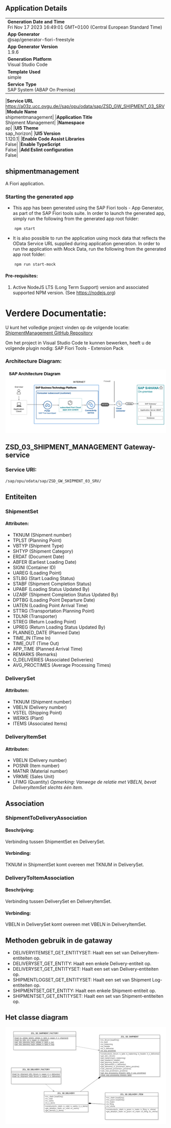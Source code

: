 ## Application Details

|                                                                                                    |
| -------------------------------------------------------------------------------------------------- |
| **Generation Date and Time**<br>Fri Nov 17 2023 16:49:01 GMT+0100 (Central European Standard Time) |
| **App Generator**<br>@sap/generator-fiori-freestyle                                                |
| **App Generator Version**<br>1.9.6                                                                 |
| **Generation Platform**<br>Visual Studio Code                                                      |
| **Template Used**<br>simple                                                                        |
| **Service Type**<br>SAP System (ABAP On Premise)                                                   |

|**Service URL**<br>https://a03z.ucc.ovgu.de//sap/opu/odata/sap/ZSD_GW_SHIPMENT_03_SRV
|**Module Name**<br>shipmentmanagement|
|**Application Title**<br>Shipment Management|
|**Namespace**<br>ap|
|**UI5 Theme**<br>sap_horizon|
|**UI5 Version**<br>1.120.1|
|**Enable Code Assist Libraries**<br>False|
|**Enable TypeScript**<br>False|
|**Add Eslint configuration**<br>False|

## shipmentmanagement

A Fiori application.

### Starting the generated app

- This app has been generated using the SAP Fiori tools - App Generator, as part of the SAP Fiori tools suite. In order to launch the generated app, simply run the following from the generated app root folder:

```
    npm start
```

- It is also possible to run the application using mock data that reflects the OData Service URL supplied during application generation. In order to run the application with Mock Data, run the following from the generated app root folder:

```
    npm run start-mock
```

#### Pre-requisites:

1. Active NodeJS LTS (Long Term Support) version and associated supported NPM version. (See https://nodejs.org)

# Verdere Documentatie:

U kunt het volledige project vinden op de volgende locatie: [ShipmentManagement GitHub Repository](https://github.com/SalouaElM/ShipmentManagement)

Om het project in Visual Studio Code te kunnen bewerken, heeft u de volgende plugin nodig: SAP Fiori Tools - Extension Pack

### Architecture Diagram:

![Architecture Diagram](Architectuur.png)

## ZSD_03_SHIPMENT_MANAGEMENT Gateway-service

### Service URI:

`/sap/opu/odata/sap/ZSD_GW_SHIPMENT_03_SRV/`

## Entiteiten

### ShipmentSet

#### Attributen:

- TKNUM (Shipment number)
- TPLST (Planning Point)
- VBTYP (Shipment Type)
- SHTYP (Shipment Category)
- ERDAT (Document Date)
- ABFER (Earliest Loading Date)
- SIGNI (Container ID)
- UAREG (Loading Point)
- STLBG (Start Loading Status)
- STABF (Shipment Completion Status)
- UPABF (Loading Status Updated By)
- UZABF (Shipment Completion Status Updated By)
- DPTBG (Loading Point Departure Date)
- UATEN (Loading Point Arrival Time)
- STTRG (Transportation Planning Point)
- TDLNR (Transporter)
- STREG (Return Loading Point)
- UPREG (Return Loading Status Updated By)
- PLANNED_DATE (Planned Date)
- TIME_IN (Time In)
- TIME_OUT (Time Out)
- APP_TIME (Planned Arrival Time)
- REMARKS (Remarks)
- O_DELIVERIES (Associated Deliveries)
- AVG_PROCTIMES (Average Processing Times)

### DeliverySet

#### Attributen:

- TKNUM (Shipment number)
- VBELN (Delivery number)
- VSTEL (Shipping Point)
- WERKS (Plant)
- ITEMS (Associated Items)

### DeliveryItemSet

#### Attributen:

- VBELN (Delivery number)
- POSNR (Item number)
- MATNR (Material number)
- VRKME (Sales Unit)
- LFIMG (Quantity)
  _Opmerking: Vanwege de relatie met VBELN, bevat DeliveryItemSet slechts één item._

## Association

### ShipmentToDeliveryAssociation

#### Beschrijving:

Verbinding tussen ShipmentSet en DeliverySet.

#### Verbinding:

TKNUM in ShipmentSet komt overeen met TKNUM in DeliverySet.

### DeliveryToItemAssociation

#### Beschrijving:

Verbinding tussen DeliverySet en DeliveryItemSet.

#### Verbinding:

VBELN in DeliverySet komt overeen met VBELN in DeliveryItemSet.

## Methoden gebruik in de gataway

- DELIVERYITEMSET_GET_ENTITYSET: Haalt een set van DeliveryItem-entiteiten op.
- DELIVERYSET_GET_ENTITY: Haalt een enkele Delivery-entiteit op.
- DELIVERYSET_GET_ENTITYSET: Haalt een set van Delivery-entiteiten op.
- SHIPMENTLOGSET_GET_ENTITYSET: Haalt een set van Shipment Log-entiteiten op.
- SHIPMENTSET_GET_ENTITY: Haalt een enkele Shipment-entiteit op.
- SHIPMENTSET_GET_ENTITYSET: Haalt een set van Shipment-entiteiten op.

## Het classe diagram

![Classe diagram](classeDiagram.png)

